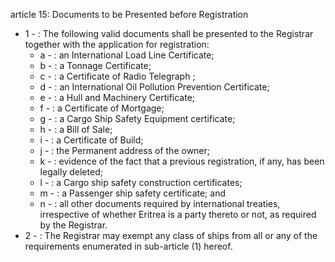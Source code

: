 article 15: Documents to be Presented before Registration

<ul>
			<li>1 - : The following valid documents shall be presented to the Registrar together with the application for registration:<ul>
						<li>a - : an International Load Line Certificate;<ul>
						</ul></li>						<li>b - : a Tonnage Certificate;<ul>
						</ul></li>						<li>c - : a Certificate of Radio Telegraph ;<ul>
						</ul></li>						<li>d - : an International Oil Pollution Prevention Certificate;<ul>
						</ul></li>						<li>e - : a Hull and Machinery Certificate;<ul>
						</ul></li>						<li>f - : a Certificate of Mortgage;<ul>
						</ul></li>						<li>g - : a Cargo Ship Safety Equipment certificate;<ul>
						</ul></li>						<li>h - : a Bill of Sale;<ul>
						</ul></li>						<li>i - : a Certificate of Build;<ul>
						</ul></li>						<li>j - : the Permanent address of the owner;<ul>
						</ul></li>						<li>k - : evidence of the fact that a previous registration, if any, has been legally deleted;<ul>
						</ul></li>						<li>l - : a Cargo ship safety construction certificates;<ul>
						</ul></li>						<li>m - : a Passenger ship safety certificate; and<ul>
						</ul></li>						<li>n - : all other documents required by international treaties, irrespective of whether Eritrea is a party thereto or not, as required by the Registrar.<ul>
						</ul></li>			</ul></li>			<li>2 - : The Registrar may exempt any class of ships from all or any of the requirements enumerated in sub-article (1) hereof. <ul>
			</ul></li></ul>